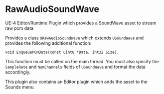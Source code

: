 # RawAudioSoundWave
UE-4 Editor/Runtime Plugin which provides a SoundWave asset to stream raw pcm data

Provides a class <code>URawAudioSoundWave</code> which extends <code>USoundWave</code> and provides the following additional function:

    void EnqueuePCMData(const uint8 *Data, int32 Size);

This function must be called on the main thread. You must also specify the <code>SampleRate</code> and <code>NumChannels</code> fields of <code>USoundWave</code> and format the data accordingly.

This plugin also contains an Editor plugin which adds the asset to the Sounds menu.
